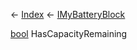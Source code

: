 ← [Index](Api-Index) ← [IMyBatteryBlock](Sandbox.ModAPI.Ingame.IMyBatteryBlock)

[bool](System.Boolean) HasCapacityRemaining